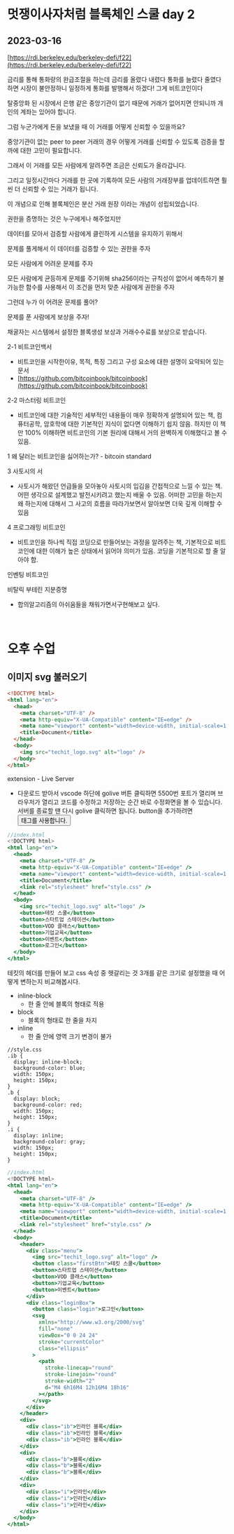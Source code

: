 # 멋쟁이사자처럼 블록체인 스쿨 day 2

## 2023-03-16

<style>
  .content {
    font-size : 18px;
  }
</style>

[https://rdi.berkeley.edu/berkeley-defi/f22](https://rdi.berkeley.edu/berkeley-defi/f22)

금리를 통해 통화량의 완급조절을 하는데 금리를 올렸다 내렸다 통화를 늘렸다 줄였다 하면 시장이 불안정하니 일정하게 통화를 발행해서 하겠다! 그게 비트코인이다

탈중앙화 된 시장에서 은행 같은 중앙기관이 없기 때문에 거래가 없어지면 안되니까 개인의 계좌는 있어야 합니다.

그럼 누군가에게 돈을 보냈을 때 이 거래를 어떻게 신뢰할 수 있을까요?

중앙기관이 없는 peer to peer 거래의 경우 어떻게 거래를 신뢰할 수 있도록 검증을 할까에 대한 고민이 필요합니다.

그래서 이 거래를 모든 사람에게 알려주면 조금은 신뢰도가 올라갑니다.

그리고 일정시간마다 거래를 한 곳에 기록하여 모든 사람의 거래장부를 업데이트하면 훨씬 더 신뢰할 수 있는 거래가 됩니다.

이 개념으로 인해 블록체인은 분산 거래 원장 이라는 개념이 성립되었습니다.

권한을 증명하는 것은 누구에게나 해주었지만

데이터를 모아서 검증할 사람에게 클린하게 시스템을 유지하기 위해서

문제를 풀게해서 이 데이터를 검증할 수 있는 권한을 주자

모든 사람에게 어려운 문제를 주자

모든 사람에게 균등하게 문제를 주기위해 sha256이라는 규칙성이 없어서 예측하기 불가능한 함수를 사용해서 이 조건을 먼저 맞춘 사람에게 권한을 주자

그런데 누가 이 어려운 문제를 풀어?

문제를 푼 사람에게 보상을 주자!

채굴자는 시스템에서 설정한 블록생성 보상과 거래수수료를 보상으로 받습니다.

2-1 비트코인백서

- 비트코인을 시작한이유, 목적, 특징 그리고 구성 요소에 대한 설명이 요약되어 있는 문서
- [https://github.com/bitcoinbook/bitcoinbook](https://github.com/bitcoinbook/bitcoinbook)

2-2 마스터링 비트코인

- 비트코인에 대한 기술적인 세부적인 내용들이 매우 정확하게 설명되어 있는 책, 컴퓨터공학, 암호학에 대한 기본적인 지식이 없다면 이해하기 쉽지 않음. 하지만 이 책만 100% 이해하면 비트코인의 기본 원리에 대해서 거의 완벽하게 이해했다고 볼 수 있음.

1 왜 달러는 비트코인을 싫어하는가? - bitcoin standard

3 사토시의 서

- 사토시가 해왔던 언급들을 모아놓아 사토시의 입김을 간접적으로 느낄 수 있는 책. 어떤 생각으로 설계했고 발전시키려고 했는지 배울 수 있음. 어떠한 고민을 하는지 왜 하는지에 대해서 그 사고의 흐름을 따라가보면서 알아보면 더욱 깊게 이해할 수 있음

4 프로그래밍 비트코인

- 비트코인을 하나씩 직접 코딩으로 만들어보는 과정을 알려주는 책, 기본적으로 비트코인에 대한 이해가 높은 상태에서 읽어야 의미가 있음. 코딩을 기본적으로 할 줄 알아야 함.

인벤팅 비트코인

비탈릭 부테린 지분증명

- 합의알고리즘의 아쉬움들을 채워가면서구현해보고 싶다.

<br>

# 오후 수업

## 이미지 svg 불러오기

```html
<!DOCTYPE html>
<html lang="en">
  <head>
    <meta charset="UTF-8" />
    <meta http-equiv="X-UA-Compatible" content="IE=edge" />
    <meta name="viewport" content="width=device-width, initial-scale=1.0" />
    <title>Document</title>
  </head>
  <body>
    <img src="techit_logo.svg" alt="logo" />
  </body>
</html>
```

extension - Live Server

- 다운로드 받아서 vscode 하단에 golive 버튼 클릭하면 5500번 포트가 열리며 브라우저가 열리고 코드를 수정하고 저장하는 순간 바로 수정화면을 볼 수 있습니다. 서버를 종료할 땐 다시 golive 클릭하면 됩니다.
  button을 추가하려면 <button> 태그를 사용합니다.

```jsx
//index.html
<!DOCTYPE html>
<html lang="en">
  <head>
    <meta charset="UTF-8" />
    <meta http-equiv="X-UA-Compatible" content="IE=edge" />
    <meta name="viewport" content="width=device-width, initial-scale=1.0" />
    <title>Document</title>
    <link rel="stylesheet" href="style.css" />
  </head>
  <body>
    <img src="techit_logo.svg" alt="logo" />
    <button>테킷 스쿨</button>
    <button>스타트업 스테이션</button>
    <button>VOD 클래스</button>
    <button>기업교육</button>
    <button>이벤트</button>
    <button>로그인</button>
  </body>
</html>
```

테킷의 헤더를 만들어 보고 css 속성 중 헷갈리는 것 3개를 같은 크기로 설정했을 때 어떻게 변하는지 비교해봅시다.

- inline-block
  - 한 줄 안에 블록의 형태로 적용
- block
  - 블록의 형태로 한 줄을 차지
- inline
  - 한 줄 안에 영역 크기 변경이 불가

```
//style.css
.ib {
  display: inline-block;
  background-color: blue;
  width: 150px;
  height: 150px;
}
.b {
  display: block;
  background-color: red;
  width: 150px;
  height: 150px;
}
.i {
  display: inline;
  background-color: gray;
  width: 150px;
  height: 150px;
}
```

```jsx
//index.html
<!DOCTYPE html>
<html lang="en">
  <head>
    <meta charset="UTF-8" />
    <meta http-equiv="X-UA-Compatible" content="IE=edge" />
    <meta name="viewport" content="width=device-width, initial-scale=1.0" />
    <title>Document</title>
    <link rel="stylesheet" href="style.css" />
  </head>
  <body>
    <header>
      <div class="menu">
        <img src="techit_logo.svg" alt="logo" />
        <button class="firstBtn">테킷 스쿨</button>
        <button>스타트업 스테이션</button>
        <button>VOD 클래스</button>
        <button>기업교육</button>
        <button>이벤트</button>
      </div>
      <div class="loginBox">
        <button class="login">로그인</button>
        <svg
          xmlns="http://www.w3.org/2000/svg"
          fill="none"
          viewBox="0 0 24 24"
          stroke="currentColor"
          class="ellipsis"
        >
          <path
            stroke-linecap="round"
            stroke-linejoin="round"
            stroke-width="2"
            d="M4 6h16M4 12h16M4 18h16"
          ></path>
        </svg>
      </div>
    </header>
    <div>
      <div class="ib">인라인 블록</div>
      <div class="ib">인라인 블록</div>
      <div class="ib">인라인 블록</div>
    </div>
    <div>
      <div class="b">블록</div>
      <div class="b">블록</div>
      <div class="b">블록</div>
    </div>
    <div>
      <div class="i">인라인</div>
      <div class="i">인라인</div>
      <div class="i">인라인</div>
    </div>
  </body>
</html>
```
